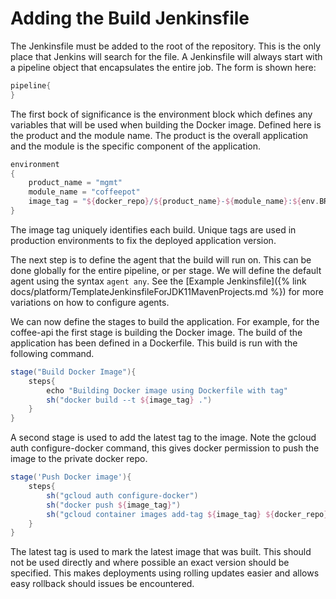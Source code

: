 # Adding the Build Jenkinsfile

The Jenkinsfile must be added to the root of the repository. This is the only place that Jenkins will search for the file.
A Jenkinsfile will always start with a pipeline object that encapsulates the entire job. The form is shown here:

```groovy
pipeline{
}
```

The first bock of significance is the environment block which defines any variables that will be used when building the Docker image.
Defined here is the product and the module name. The product is the overall application and the module is the specific component of the
 application.

```groovy
environment
{
    product_name = "mgmt"
    module_name = "coffeepot"
    image_tag = "${docker_repo}/${product_name}-${module_name}:${env.BRANCH_NAME}-${env.BUILD_NUMBER}"
}
```

The image tag uniquely identifies each build. Unique tags are used in production environments to fix the deployed application version.

The next step is to define the agent that the build will run on. This can be done globally for the entire pipeline, or per stage. We will
 define the default agent using the syntax `agent any`.
 See the [Example Jenkinsfile]({% link docs/platform/TemplateJenkinsfileForJDK11MavenProjects.md %})
  for more variations on how to configure agents.

We can now define the stages to build the application. For example, for the coffee-api the first stage is building the Docker image.
 The build of the application has been defined in a Dockerfile. This build is run with the following command.

```groovy
stage("Build Docker Image"){
    steps{
        echo "Building Docker image using Dockerfile with tag"
        sh("docker build --t ${image_tag} .")
    }
}
```

A second stage is used to add the latest tag to the image. Note the gcloud auth configure-docker command, this gives docker permission
 to push the image to the private docker repo.

```groovy
stage('Push Docker image'){
    steps{
        sh("gcloud auth configure-docker")
        sh("docker push ${image_tag}")
        sh("gcloud container images add-tag ${image_tag} ${docker_repo}/${product_name}-${module_name}:${env.BRANCH_NAME}-latest")
    }
}
```

The latest tag is used to mark the latest image that was built. This should not be used directly and where possible an exact version
 should be specified. This makes deployments using rolling updates easier and allows easy rollback should issues be encountered.

